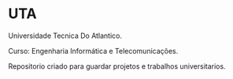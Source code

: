 # UTA
Universidade Tecnica Do Atlantico.

Curso: Engenharia Informática e Telecomunicações.

 Repositorio criado para guardar projetos e trabalhos universitarios.

